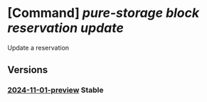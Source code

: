 # [Command] _pure-storage block reservation update_

Update a reservation

## Versions

### [2024-11-01-preview](/Resources/mgmt-plane/L3N1YnNjcmlwdGlvbnMve30vcmVzb3VyY2Vncm91cHMve30vcHJvdmlkZXJzL3B1cmVzdG9yYWdlLmJsb2NrL3Jlc2VydmF0aW9ucy97fQ==/2024-11-01-preview.xml) **Stable**

<!-- mgmt-plane /subscriptions/{}/resourcegroups/{}/providers/purestorage.block/reservations/{} 2024-11-01-preview -->

